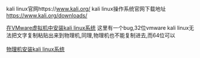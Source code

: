 kali linux官网https://www.kali.org/
kali linux操作系统官网下载地址 https://www.kali.org/downloads/

<div>
<a href='https://github.com/educationhacker/installkalilinux/blob/master/vmware.md'>在VMware虚拟机中安装kali linux系统</a> 
<a>这里有一个bug,32位vmware kali linux无法把文字复制粘贴出来到物理机,同理,物理机也不能复制进去,而64位可以</a>
</div>
<br>
<div>
<a href='https://github.com/educationhacker/installkalilinux/blob/master/pc.md'>物理机安装kali linux系统</a> 
</div>
